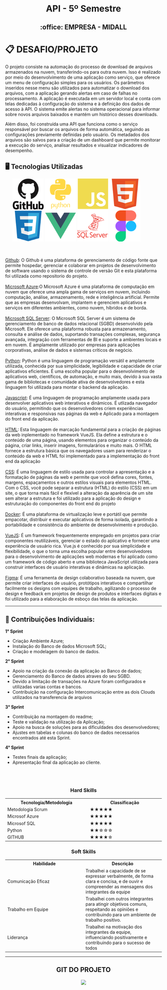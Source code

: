 <h1 align="center"> API - 5º Semestre</h1>
<h2 align="center">:office: EMPRESA - MIDALL </h2>


# :clipboard: DESAFIO/PROJETO

O projeto consiste na automação do processo de download de arquivos armazenados na nuvem, transferindo-os para outra nuvem. Isso é realizado por meio do desenvolvimento de uma aplicação como serviço, que oferece um menu de configuração simples para os usuários. Os parâmetros inseridos nesse menu são utilizados para automatizar o download dos arquivos, com a aplicação gerando alertas em caso de falhas no processamento. A aplicação é executada em um servidor local e conta com telas dedicadas à configuração do sistema e à definição dos dados de acesso à API. O sistema emite alertas no sistema operacional para informar sobre novos arquivos baixados e mantém um histórico desses downloads.

Além disso, foi construída uma API que funciona como o serviço responsável por buscar os arquivos de forma automática, seguindo as configurações previamente definidas pelo usuário. Os metadados dos arquivos são salvos para a criação de um dashboard que permite monitorar a execução do serviço, analisar resultados e visualizar indicadores de desempenho.

## :desktop_computer: Tecnologias Utilizadas
<ul>
<img src="https://raw.githubusercontent.com/devicons/devicon/1119b9f84c0290e0f0b38982099a2bd027a48bf1/icons/github/github-original-wordmark.svg" width="100"    height="100" />	
<img src="https://raw.githubusercontent.com/devicons/devicon/1119b9f84c0290e0f0b38982099a2bd027a48bf1/icons/python/python-plain-wordmark.svg" width="100" height="100" />
<img src="https://raw.githubusercontent.com/devicons/devicon/master/icons/javascript/javascript-plain.svg" width="100" height="100" />
<img src="https://raw.githubusercontent.com/devicons/devicon/master/icons/html5/html5-original.svg" width="100" height="100" />
<img src="https://raw.githubusercontent.com/devicons/devicon/master/icons/css3/css3-original.svg" width="100" height="100" />
<img src="https://raw.githubusercontent.com/devicons/devicon/master/icons/vuejs/vuejs-original.svg" width="100" height="100" />
<img src="https://github.com/devicons/devicon/blob/master/icons/microsoftsqlserver/microsoftsqlserver-plain-wordmark.svg" width="100"    height="100" />
 <img src="https://raw.githubusercontent.com/devicons/devicon/1119b9f84c0290e0f0b38982099a2bd027a48bf1/icons/figma/figma-original.svg" width="100" height="100" />
</ul>
 <br></br>
 <a href="https://github.com">Github</a>: O Github é uma plataforma de gerenciamento de código fonte que permite hospedar, gerenciar e colaborar em projetos de desenvolvimento de software usando o sistema de controle de versão Git e esta plataforma foi utilizada como repositorio do projeto.
<br></br>
<a href="https://azure.microsoft.com/pt-br/">Microsoft Azure</a>:O Microsoft Azure é uma plataforma de computação em nuvem que oferece uma ampla gama de serviços em nuvem, incluindo computação, análise, armazenamento, rede e inteligência artificial. Permite que as empresas desenvolvam, implantem e gerenciem aplicativos e serviços em diferentes ambientes, como nuvem, híbridos e de borda. <br></br>
<a href="https://www.microsoft.com/pt-br/sql-server">Microsoft SQL Server</a>: O Microsoft SQL Server é um sistema de gerenciamento de banco de dados relacional (SGBD) desenvolvido pela Microsoft. Ele oferece uma plataforma robusta para armazenamento, consulta e análise de dados, suportando transações complexas, segurança avançada, integração com ferramentas de BI e suporte a ambientes locais e em nuvem. É amplamente utilizado por empresas para aplicações corporativas, análise de dados e sistemas críticos de negócio. <br></br>
<a href="https://www.python.org">Python</a>: Python é uma linguagem de programação versátil e amplamente utilizada, conhecida por sua simplicidade, legibilidade e capacidade de criar aplicativos eficientes. É uma escolha popular para o desenvolvimento de aplicativos web, científicos, de automação, e muito mais, devido à sua vasta gama de bibliotecas e comunidade ativa de desenvolvedores e esta linguagem foi utilizada para montar o backend da aplicação.
<br></br>
<a href="https://developer.mozilla.org/en-US/docs/Web/JavaScript">Javascript</a>: É uma linguagem de programação amplamente usada para desenvolver aplicativos web interativos e dinâmicos. É utlizada navegador do usuário, permitindo que os desenvolvedores criem experiências interativas e responsivas nas páginas da web e Aplicado para a montagem do front end da aplicação.
<br></br>
<a href="https://developer.mozilla.org/en-US/docs/Web/HTML">HTML</a>: Esta linguagem de marcação fundamental para a criação de páginas da web inplementado no framework VueJS. Ela define a estrutura e o conteúdo de uma página, usando elementos para organizar o conteúdo da página, criar links, inserir imagens, formularários e muito mais. O HTML fornece a estrutura básica que os navegadores usam para renderizar o conteúdo da web e HTML foi implementado para a implementação do front end da aplicação
<br></br>
<a href="https://developer.mozilla.org/en-US/docs/Web/CSS">CSS</a>: É uma linguagem de estilo usada para controlar a apresentação e a formatação de páginas da web e permite que você defina cores, fontes, margens, espaçamentos e outros estilos visuais para elementos HTML. Com o CSS, você pode separar a estrutura (HTML) do estilo (CSS) em um site, o que torna mais fácil e flexível a alteração da aparência de um site sem alterar a estrutura e foi utilizado para a aplicação do design e estruturação do componentes do front end do projeto
<br></br>
<a href="https://www.docker.com/">Docker</a>: É uma plataforma de virtualização leve e portátil que permite empacotar, distribuir e executar aplicativos de forma isolada, garantindo a portabilidade e consistência do ambiente de desenvolvimento e produção.
<br></br>
<a href="https://vuejs.org">VueJS</a>: É um framework frequentemente empregado em projetos para criar componentes reutilizáveis, gerenciar o estado do aplicativo e fornecer uma experiência de usuário rica. Vue.js é conhecido por sua simplicidade e flexibilidade, o que o torna uma escolha popular entre desenvolvedores para o desenvolvimento de aplicações web modernas e foi aplicado como um framework de código aberto e uma biblioteca JavaScript utilizada para construir interfaces de usuário interativas e dinâmicas na aplicação.
<br></br>
<a href="https://www.figma.com/">Figma</a>: É uma ferramenta de design colaborativo baseada na nuvem, que permite criar interfaces de usuário, protótipos interativos e compartilhar facilmente os designs com equipes de trabalho, agilizando o processo de design e feedback em projetos de design de produtos e interfaces digitais e foi utilizado para a elaboração de esboço das telas da aplicação.


-------------------------------------------------------------------------------------------------------------------------------------------------------------

 ## :dart: Contribuições Individuais:

 **1° Sprint**
- Criação Ambiente Azure;
- Instalação do Banco de dados Microsoft SQL;
- Criação e modelagem do banco de dados.
  
 **2° Sprint**  
- Apoio na criação da conexão da aplicação ao Banco de dados;
- Gerenciamento do Banco de dados atraves do seu SGBD.
- Devido a limitação de transações na Azure foram configurados e utilizadas varias contas e bancos.
- Contribuição na configuração  Intercomunicação  entre as dois Clouds utilizados na transferencia de arquivos

 **3° Sprint**
 - Contribuição na montagem do readme;
 - Teste e  validação  na utilização da Aplicação;
 - Apoio na busca de soluções para  as dificuldades dos desenvolvedores;
 - Ajustes em tabelas e colunas do banco de dados necessarios encontrados até esta Sprint.

 **4° Sprint**
 - Testes finais da aplicação;
 - Apresentação final da aplicação ao cliente.
   

</details>


<br></br>

<h3 align="center"> Hard Skills </h3>
  <table align="center">
    <tr>
      <th width="300px">Tecnologia/Metodologia</th>
      <th width="300px">Classificação</th>
    </tr>
    <tr>
      <td>Metodologia Scrum</td>
      <td>★★★★★</td>
    </tr>
    <tr>
      <td>Microsof Azure</td>
      <td>★★★★★</td>
    </tr>	
   <tr>
      <td>Microsof SQL </td>
      <td>★★★★★</td>
    </tr>	
    <tr>
      <td>Python</td>
      <td>★★☆☆☆</td>
    </tr>
    <tr>
      <td>GITHUB</td>
      <td>★★★★☆</td>
    </tr>
     
  </table>

 <h3 align="center">Soft Skills</h3>
  <table align="center">
    <tr>
      <th width="300px">Habilidade</th>
      <th width="300px">Descrição</th>
    </tr>
    <tr>
      <td>Comunicação Eficaz</td>
      <td>Trabalhei a capacidade de se expressar verbalmente, de forma clara e concisa, e de ouvir e compreender as mensagens dos integrantes da equipe</td>
    </tr>
    <tr>
      <td>Trabalho em Equipe</td>
      <td>Trabalhei com outros integrantes  para atingir objetivos comuns, respeitando as opiniões e contribuindo para um ambiente de trabalho positivo.</td>
    </tr>
    <tr>
      <td>Liderança</td>
      <td>Trabalhei na motivação dos integrantes da equipe, influenciando positivamente e contribuindo para o sucesso de todos</td>
  </table>

----------------------------------------------------------------------------------------------------------------------------------------------------------------------------------

<h2 align="center"> GIT DO PROJETO</h2>

<h5 align="center"><a href="https://github.com/TechNinjass"><img src="https://img.shields.io/badge/GitHub-Repositório Projeto-181717?style=for-the-badge&logo=github"></a>
</h5>


